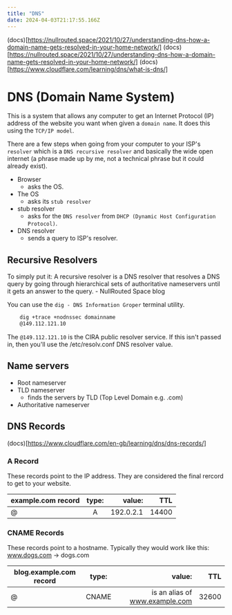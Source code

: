 ```yaml
---
title: "DNS"
date: 2024-04-03T21:17:55.166Z
---
```


(docs)[https://nullrouted.space/2021/10/27/understanding-dns-how-a-domain-name-gets-resolved-in-your-home-network/]
(docs)[https://nullrouted.space/2021/10/27/understanding-dns-how-a-domain-name-gets-resolved-in-your-home-network/]
(docs)[https://www.cloudflare.com/learning/dns/what-is-dns/]

# DNS (Domain Name System)

This is a system that allows any computer to get an Internet Protocol (IP) address of the website you want when given a `domain name`. It does this using the `TCP/IP model`.

There are a few steps when going from your computer to your ISP's `resolver` which is a `DNS recursive resolver` and basically the wide open internet (a phrase made up by me, not a technical phrase but it could already exist).

- Browser
  - asks the OS.
- The OS
  - asks its `stub resolver`
- stub resolver
  - asks for the `DNS resolver` from `DHCP (Dynamic Host Configuration Protocol)`.
- DNS resolver
  - sends a query to ISP's resolver.

## Recursive Resolvers

<quote>To simply put it: A recursive resolver is a DNS resolver that resolves a DNS query by going through hierarchical sets of authoritative nameservers until it gets an answer to the query.</quote> - NullRouted Space blog

You can use the `dig - DNS Information Groper` terminal utility.

```bash
    dig +trace +nodnssec domainname
    @149.112.121.10
```

The `@149.112.121.10` is the CIRA public resolver service. If this isn't passed in, then you'll use the /etc/resolv.conf DNS resolver value.

## Name servers

- Root nameserver
- TLD nameserver
  - finds the servers by TLD (Top Level Domain e.g. .com)
- Authoritative nameserver

## DNS Records

(docs)[https://www.cloudflare.com/en-gb/learning/dns/dns-records/]

### A Record

These records point to the IP address. They are considered the final rercord to get to your website.

| example.com record | type: |    value: |   TTL |
| ------------------ | :---: | --------: | ----: |
| @                  |   A   | 192.0.2.1 | 14400 |

### CNAME Records

These records point to a hostname. Typically they would work like this:
www.dogs.com -> dogs.com

| blog.example.com record | type: |                         value: |   TTL |
| ----------------------- | :---: | -----------------------------: | ----: |
| @                       | CNAME | is an alias of www.example.com | 32600 |
